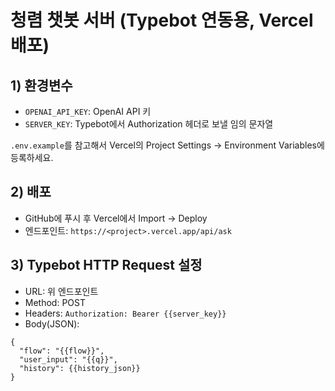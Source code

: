 # 청렴 챗봇 서버 (Typebot 연동용, Vercel 배포)

## 1) 환경변수
- `OPENAI_API_KEY`: OpenAI API 키
- `SERVER_KEY`: Typebot에서 Authorization 헤더로 보낼 임의 문자열

`.env.example`를 참고해서 Vercel의 Project Settings → Environment Variables에 등록하세요.

## 2) 배포
- GitHub에 푸시 후 Vercel에서 Import → Deploy
- 엔드포인트: `https://<project>.vercel.app/api/ask`

## 3) Typebot HTTP Request 설정
- URL: 위 엔드포인트
- Method: POST
- Headers: `Authorization: Bearer {{server_key}}`
- Body(JSON):
```
{
  "flow": "{{flow}}",
  "user_input": "{{q}}",
  "history": {{history_json}}
}
```
